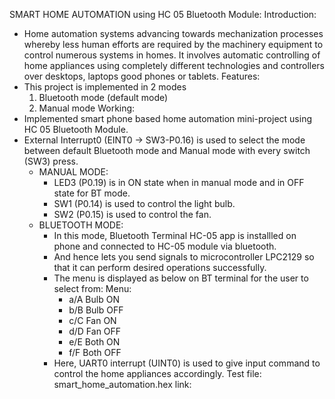 SMART HOME AUTOMATION using HC 05 Bluetooth Module:
Introduction:
- Home automation systems advancing towards mechanization processes whereby less human efforts are required by the machinery equipment to control numerous systems in homes. It involves automatic controlling of home appliances using completely different technologies and controllers over desktops, laptops good phones or tablets.
Features:
- This project is implemented in 2 modes
  1. Bluetooth mode (default mode)
  2. Manual mode
Working:
- Implemented smart phone based home automation mini-project using HC 05 Bluetooth Module.
- External Interrupt0 (EINT0 -> SW3-P0.16) is used to select the mode between default Bluetooth mode and Manual mode with every switch (SW3) press.
  - MANUAL MODE:
    - LED3 (P0.19) is in ON state when in manual mode and in OFF state for BT mode.
    - SW1 (P0.14) is used to control the light bulb.
    - SW2 (P0.15) is used to control the fan.
  - BLUETOOTH MODE:
    - In this mode, Bluetooth Terminal HC-05 app is installled on phone and connected to HC-05 module via bluetooth.
    - And hence lets you send signals to microcontroller LPC2129 so that it can perform desired operations successfully.
    - The menu is displayed as below on BT terminal for the user to select from:
      Menu\:
      - a/A Bulb ON
      - b/B Bulb OFF
      - c/C Fan ON
      - d/D Fan OFF
      - e/E Both ON
      - f/F Both OFF
    - Here, UART0 interrupt (UINT0) is used to give input command to control the home appliances accordingly. 
Test file:
smart_home_automation.hex link:
